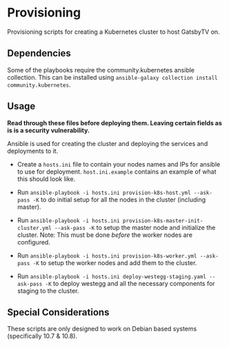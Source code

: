 # Provisioning

Provisioning scripts for creating a Kubernetes cluster to host GatsbyTV on.

## Dependencies

Some of the playbooks require the community.kubernetes ansible collection. This can be installed using `ansible-galaxy collection install community.kubernetes`.

## Usage

**Read through these files before deploying them. Leaving certain fields as is is a security vulnerability.**

Ansible is used for creating the cluster and deploying the services and deployments to it.

- Create a `hosts.ini` file to contain your nodes names and IPs for ansible to use for deployment. `host.ini.example` contains an example of what this should look like.

- Run `ansible-playbook -i hosts.ini provision-k8s-host.yml --ask-pass -K` to do initial setup for all the nodes in the cluster (including master).

- Run `ansible-playbook -i hosts.ini provision-k8s-master-init-cluster.yml --ask-pass -K` to setup the master node and initialize the cluster. Note: This must be done _before_ the worker nodes are configured.

- Run `ansible-playbook -i hosts.ini provision-k8s-worker.yml --ask-pass -K` to setup the worker nodes and add them to the cluster.

- Run `ansible-playbook -i hosts.ini deploy-westegg-staging.yaml --ask-pass -K` to deploy westegg and all the necessary components for staging to the cluster.

## Special Considerations

These scripts are only designed to work on Debian based systems (specifically 10.7 & 10.8).
